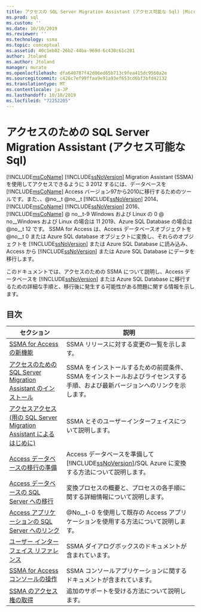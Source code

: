 ```yaml
---
title: アクセスの SQL Server Migration Assistant (アクセス可能な Sql) |Microsoft Docs
ms.prod: sql
ms.custom: ''
ms.date: 10/10/2019
ms.reviewer: ''
ms.technology: ssma
ms.topic: conceptual
ms.assetid: 40c1eb02-26b2-44ba-969d-6c430c61c281
author: Jtoland
ms.author: Jtoland
manager: murato
ms.openlocfilehash: dfa640787f42d06ed65b713c9fea415dc9560a2e
ms.sourcegitcommit: c426c7ef99ffaa9e91a93ef653cd6bf3bfd42132
ms.translationtype: MT
ms.contentlocale: ja-JP
ms.lasthandoff: 10/10/2019
ms.locfileid: "72252205"
---
```

# <a name="sql-server-migration-assistant-for-access-accesstosql"></a>アクセスのための SQL Server Migration Assistant (アクセス可能な Sql)

[!INCLUDE[msCoName](../../includes/msconame_md.md)] [!INCLUDE[ssNoVersion](../../includes/ssnoversion-md.md)] Migration Assistant (SSMA) を使用してアクセスできるように 3 2012 するには、データベースを [!INCLUDE[msCoName](../../includes/msconame_md.md)] Access バージョン97から2010に移行するためのツールです。また、、@no__t @no__t [!INCLUDE[ssNoVersion](../../includes/ssnoversion-md.md)] 2014、[!INCLUDE[msCoName](../../includes/msconame_md.md)] [!INCLUDE[ssNoVersion](../../includes/ssnoversion-md.md)] 2016、[!INCLUDE[msCoName](../../includes/msconame_md.md)] @ no__t-9 Windows および Linux の 0 @ no__Windows および Linux の場合は 11 2019、Azure SQL Database の場合は @no__t 12 です。 SSMA for Access は、Access データベースオブジェクトを @no__t 0 または Azure SQL database オブジェクトに変換し、それらのオブジェクトを [!INCLUDE[ssNoVersion](../../includes/ssnoversion-md.md)] または Azure SQL Database に読み込み、Access から [!INCLUDE[ssNoVersion](../../includes/ssnoversion-md.md)] または Azure SQL Database にデータを移行します。
  
このドキュメントでは、アクセスのための SSMA について説明し、Access データベースを [!INCLUDE[ssNoVersion](../../includes/ssnoversion-md.md)] または Azure SQL Database に移行するための詳細な手順と、移行後に発生する可能性がある問題に関する情報を示します。  
  
## <a name="contents"></a>目次  
  
|セクション|説明|
|-----------|---------------|
|[SSMA for Access の新機能](https://msdn.microsoft.com/a24d3fc0-6911-4bfa-828a-197abf222e02)|SSMA リリースに対する変更の一覧を示します。|  
|[アクセスのための SQL Server Migration Assistant のインストール](installing-sql-server-migration-assistant-for-access-accesstosql.md)|SSMA をインストールするための前提条件、SSMA をインストールおよびライセンスする手順、および最新バージョンへのリンクを示します。|  
|[アクセスアクセス&#40;用の SQL Server Migration Assistant によるはじめに&#41;](../../ssma/access/getting-started-with-sql-server-migration-assistant-for-access-accesstosql.md)|SSMA とそのユーザーインターフェイスについて説明します。|  
|[Access データベースの移行の準備](preparing-access-databases-for-migration-accesstosql.md)|Access データベースを準備して [!INCLUDE[ssNoVersion](../../includes/ssnoversion-md.md)]/SQL Azure に変換する方法について説明します。|  
|[Access データベースの SQL Server への移行](migrating-access-databases-to-sql-server-azure-sql-db-accesstosql.md)|変換プロセスの概要と、プロセスの各手順に関する詳細情報について説明します。|  
|[Access アプリケーションの SQL Server へのリンク](linking-access-applications-to-sql-server-azure-sql-db-accesstosql.md)|@No__t-0 を使用して既存の Access アプリケーションを使用する方法について説明します。|  
|[ユーザー インターフェイス リファレンス](user-interface-reference-accesstosql.md)|SSMA ダイアログボックスのドキュメントが含まれています。|  
|[SSMA for Access コンソールの操作](working-with-ssma-for-access-console-accesstosql.md)|SSMA コンソールアプリケーションに関するドキュメントが含まれています。|  
|[SSMA のアクセス権の取得](https://go.microsoft.com/fwlink/?LinkID=708538&clcid=0x409)|追加のサポートを受ける方法について説明します。|  
